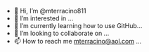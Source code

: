 - 👋 Hi, I’m @mterracino811
- 👀 I’m interested in ...
- 🌱 I’m currently learning how to use GitHub...
- 💞️ I’m looking to collaborate on ...
- 📫 How to reach me mterracino@aol.com ...

<!---
mterracino811/mterracino811 is a ✨ special ✨ repository because its `README.md` (this file) appears on your GitHub profile.
You can click the Preview link to take a look at your changes.
--->
